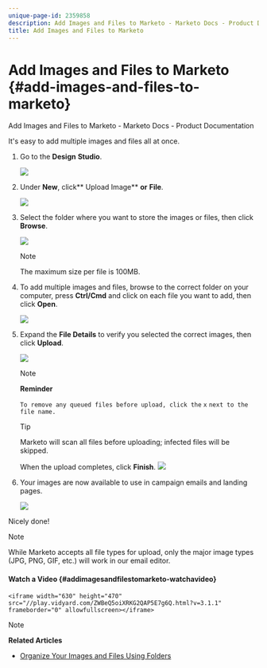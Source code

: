 ```yaml
---
unique-page-id: 2359858
description: Add Images and Files to Marketo - Marketo Docs - Product Documentation
title: Add Images and Files to Marketo
---
```


# Add Images and Files to Marketo {#add-images-and-files-to-marketo}

Add Images and Files to Marketo - Marketo Docs - Product Documentation

It's easy to add multiple images and files all at once.

1. Go to the **Design** **Studio**.

   ![](assets/designstudio.png)

1. Under **New**, click** Upload Image** **or** **File**.

   ![](assets/image2014-9-15-18-3a5-3a33.png)

1. Select the folder where you want to store the images or files, then click **Browse**.

   ![](assets/image2014-9-15-18-3a6-3a21.png)

   >[!NOTE]
   >
   >The maximum size per file is 100MB.

1. To add multiple images and files, browse to the correct folder on your computer, press **Ctrl/Cmd** and click on each file you want to add, then click **Open**.

   ![](assets/image2014-9-15-18-3a6-3a58.png)

1. Expand the **File Details** to verify you selected the correct images, then click **Upload**.

   ![](assets/image2014-9-15-18-3a7-3a22.png)

   >[!NOTE]
   >
   >**Reminder**
   >
   >
   >`To remove any queued files before upload, click the` `x` `next to the file name.`

   >[!TIP]
   >
   >Marketo will scan all files before uploading; infected files will be skipped.

   When the upload completes, click **Finish**.
   ![](assets/image2014-9-15-18-3a8-3a34.png)

1. Your images are now available to use in campaign emails and landing pages.

   ![](assets/image2014-9-15-18-3a8-3a45.png)

Nicely done!

>[!NOTE]
>
>While Marketo accepts all file types for upload, only the major image types (JPG, PNG, GIF, etc.) will work in our email editor.

#### Watch a Video {#addimagesandfilestomarketo-watchavideo}

`<iframe width="630" height="470" src="//play.vidyard.com/ZWBeQ5oiXRKG2QAP5E7g6Q.html?v=3.1.1" frameborder="0" allowfullscreen></iframe>`  

>[!NOTE]
>
>**Related Articles**
>
>* [Organize Your Images and Files Using Folders](organize-your-images-and-files-using-folders.md)
>

